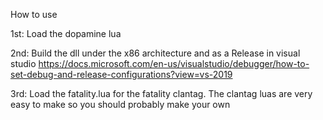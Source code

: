   How to use
 
1st: Load the dopamine lua

2nd: Build the dll under the x86 architecture and as a Release in visual studio https://docs.microsoft.com/en-us/visualstudio/debugger/how-to-set-debug-and-release-configurations?view=vs-2019

3rd: Load the fatality.lua for the fatality clantag. The clantag luas are very easy to make so you should probably make your own
